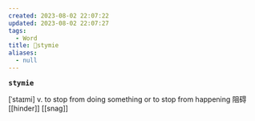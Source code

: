 ```yaml
---
created: 2023-08-02 22:07:22
updated: 2023-08-02 22:07:27
tags:
  - Word
title: 📖stymie
aliases:
  - null
---
```


<pre><strong>stymie</strong></pre>
[ˈstaɪmi]
v. to stop from doing something or to stop from happening 阻碍
[[hinder]]
[[snag]]

